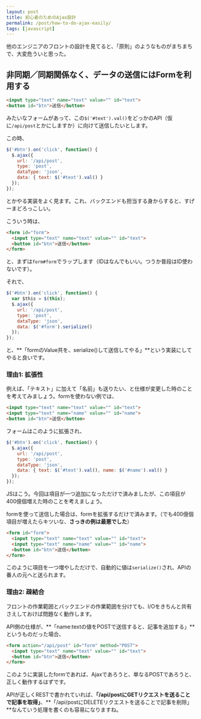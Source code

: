 ```yaml
---
layout: post
title: 初心者のためのAjax設計
permalink: /post/how-to-do-ajax-easily/
tags: [javascript]
---
```


他のエンジニアのフロントの設計を見てると、「原則」のようなものがまちまちで、大変危ういと思った。

## 非同期／同期関係なく、データの送信にはFormを利用する

```html
<input type="text" name="text" value="" id="text">
<button id="btn">送信</button>
```

みたいなフォームがあって、この`$('#text').val()`をどっかのAPI（仮に`/api/post`とかにしますか）に向けて送信したいとします。

この時、

```js
$('#btn').on('click', function() {
  $.ajax({
    url: '/api/post',
    type: 'post',
    dataType: 'json',
    data: { text: $('#text').val() }
  });
});
```

とかやる実装をよく見ます。これ、バックエンドも担当する身からすると、すげーまどろっこしい。

こういう時は、

```html
<form id="form">
  <input type="text" name="text" value="" id="text">
  <button id="btn">送信</button>
</form>
```

と、まずは`form#form`でラップします（IDはなんでもいい。つうか普段はID使わないです）。

それで、

```js
$('#btn').on('click', function() {
  var $this = $(this);
  $.ajax({
    url: '/api/post',
    type: 'post',
    dataType: 'json',
    data: $('#form').serialize()
  });
});
```

と、**「formのValue共を、serialize()して送信してやる」**という実装にしてやると良いです。

### 理由1: 拡張性

例えば、「テキスト」に加えて「名前」も送りたい、と仕様が変更した時のことを考えてみましょう。formを使わない例では、

```html
<input type="text" name="text" value="" id="text">
<input type="text" name="name" value="" id="name">
<button id="btn">送信</button>
```

フォームはこのように拡張され、

```js
$('#btn').on('click', function() {
  $.ajax({
    url: '/api/post',
    type: 'post',
    dataType: 'json',
    data: { text: $('#text').val(), name: $('#name').val() }
  });
});
```

JSはこう。今回は項目が一つ追加になっただけで済みましたが、この項目が400億個増えた時のことを考えましょう。

formを使って送信した場合は、formを拡張するだけで済みます。（でも400億個項目が増えたらキツいな、**さっきの例は最悪でした**）

```html
<form id="form">
  <input type="text" name="text" value="" id="text">
  <input type="text" name="name" value="" id="name">
  <button id="btn">送信</button>
</form>
```

このように項目を一つ増やしただけで、自動的に値は`serialize()`され、APIの番人の元へと送られます。

### 理由2: 疎結合

フロントの作業範囲とバックエンドの作業範囲を分けても、I/Oをきちんと共有さえしておけば問題なく動作します。

API側の仕様が、**「name:textの値をPOSTで送信すると、記事を追加する」**というものだった場合、

```html
<form action="/api/post" id="form" method="POST">
  <input type="text" name="text" value="" id="text">
  <button id="btn">送信</button>
</form>
```

このように実装したformであれば、Ajaxであろうと、単なるPOSTであろうと、正しく動作するはずです。

APIが正しくRESTで書かれていれば、**「/api/postにGETリクエストを送ることで記事を取得」**、**「/api/postにDELETEリクエストを送ることで記事を削除」**なんていう処理を書くのも容易になりますね。
